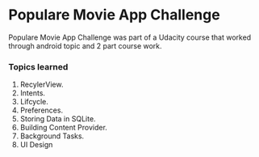 # Populare Movie App Challenge

Populare Movie App Challenge was part of a Udacity course that worked through android topic and 2 part course work.

### Topics learned

1. RecylerView.
2. Intents.
3. Lifcycle.
4. Preferences.
5. Storing Data in SQLite.
6. Building Content Provider.
7. Background Tasks.
8. UI Design
